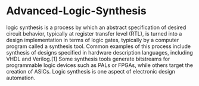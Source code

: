 # Advanced-Logic-Synthesis

logic synthesis is a process by which an abstract specification of desired circuit behavior, typically at register transfer level (RTL), is turned into a design implementation in terms of logic gates, typically by a computer program called a synthesis tool. Common examples of this process include synthesis of designs specified in hardware description languages, including VHDL and Verilog.[1] Some synthesis tools generate bitstreams for programmable logic devices such as PALs or FPGAs, while others target the creation of ASICs. Logic synthesis is one aspect of electronic design automation.
